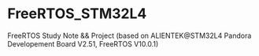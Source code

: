 # FreeRTOS_STM32L4
FreeRTOS Study Note &amp;&amp; Project (based on ALIENTEK@STM32L4 Pandora Developement Board  V2.51, FreeRTOS V10.0.1)
